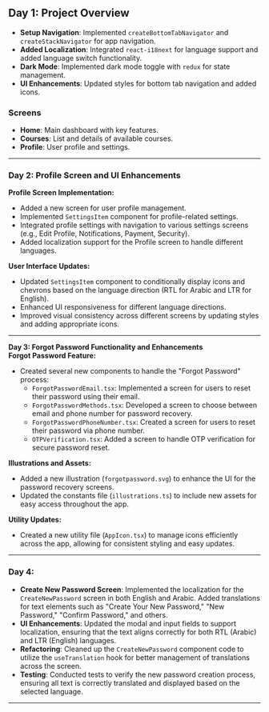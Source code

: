 

## Day 1: Project Overview

- **Setup Navigation**: Implemented `createBottomTabNavigator` and `createStackNavigator` for app navigation.
- **Added Localization**: Integrated `react-i18next` for language support and added language switch functionality.
- **Dark Mode**: Implemented dark mode toggle with `redux` for state management.
- **UI Enhancements**: Updated styles for bottom tab navigation and added icons.

### Screens

- **Home**: Main dashboard with key features.
- **Courses**: List and details of available courses.
- **Profile**: User profile and settings.



---

### Day 2: Profile Screen and UI Enhancements

**Profile Screen Implementation:**
- Added a new screen for user profile management.
- Implemented `SettingsItem` component for profile-related settings.
- Integrated profile settings with navigation to various settings screens (e.g., Edit Profile, Notifications, Payment, Security).
- Added localization support for the Profile screen to handle different languages.

**User Interface Updates:**
- Updated `SettingsItem` component to conditionally display icons and chevrons based on the language direction (RTL for Arabic and LTR for English).
- Enhanced UI responsiveness for different language directions.
- Improved visual consistency across different screens by updating styles and adding appropriate icons.

---



**Day 3: Forgot Password Functionality and Enhancements**  
**Forgot Password Feature:**  
- Created several new components to handle the "Forgot Password" process:
  - `ForgotPasswordEmail.tsx`: Implemented a screen for users to reset their password using their email.
  - `ForgotPasswordMethods.tsx`: Developed a screen to choose between email and phone number for password recovery.
  - `ForgotPasswordPhoneNumber.tsx`: Created a screen for users to reset their password via phone number.
  - `OTPVerification.tsx`: Added a screen to handle OTP verification for secure password reset.

**Illustrations and Assets:**  
- Added a new illustration (`forgotpassword.svg`) to enhance the UI for the password recovery screens.
- Updated the constants file (`illustrations.ts`) to include new assets for easy access throughout the app.

**Utility Updates:**  
- Created a new utility file (`AppIcon.tsx`) to manage icons efficiently across the app, allowing for consistent styling and easy updates.

---

### Day 4:


- **Create New Password Screen**: Implemented the localization for the `CreateNewPassword` screen in both English and Arabic. Added translations for text elements such as "Create Your New Password," "New Password," "Confirm Password," and others.
- **UI Enhancements**: Updated the modal and input fields to support localization, ensuring that the text aligns correctly for both RTL (Arabic) and LTR (English) languages.
- **Refactoring**: Cleaned up the `CreateNewPassword` component code to utilize the `useTranslation` hook for better management of translations across the screen.
- **Testing**: Conducted tests to verify the new password creation process, ensuring all text is correctly translated and displayed based on the selected language.

---


